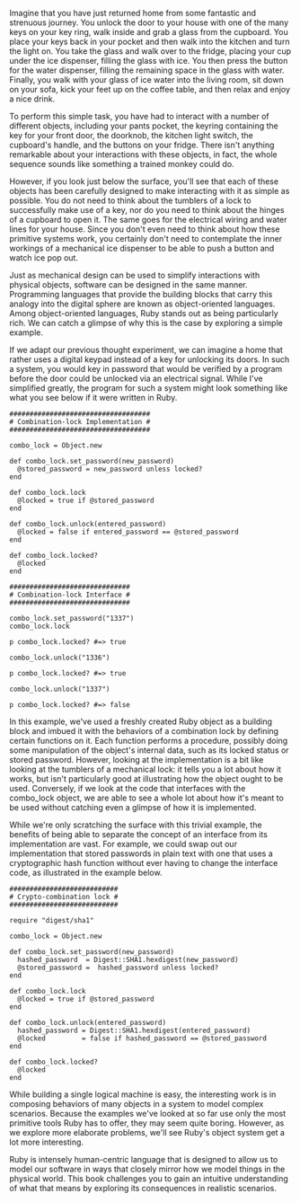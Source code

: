 Imagine that you have just returned home from some fantastic and strenuous
journey. You unlock the door to your house with one of the many keys on your key
ring, walk inside and grab a glass from the cupboard. You place your keys back
in your pocket and then walk into the kitchen and turn the light on. You take the
glass and walk over to the fridge, placing your cup under the ice dispenser, 
filling the glass with ice. You then press the button for the water dispenser, 
filling the remaining space in the glass with water. Finally, you walk with your 
glass of ice water into the living room, sit down on your sofa, kick your feet
up on the coffee table, and then relax and enjoy a nice drink.

To perform this simple task, you have had to interact with a number of different
objects, including your pants pocket, the keyring containing the key for your 
front door, the doorknob, the kitchen light switch, the cupboard's handle, 
and the buttons on your fridge. There isn't anything remarkable about your
interactions with these objects, in fact, the whole sequence sounds like 
something a trained monkey could do.

However, if you look just below the surface, you'll see that each of these 
objects has been carefully designed to make interacting with it as 
simple as possible. You do not need to think about the tumblers of a lock to 
successfully make use of a key, nor do you need to think about the hinges of 
a cupboard to open it. The same goes for the electrical wiring and water 
lines for your house. Since you don't even need to think about how these primitive
systems work, you certainly don't need to contemplate the inner workings of a
mechanical ice dispenser to be able to push a button and watch ice pop out.

Just as mechanical design can be used to simplify interactions with physical 
objects, software can be designed in the same manner. Programming languages 
that provide the building blocks that carry this analogy into the digital 
sphere are known as object-oriented languages. Among object-oriented 
languages, Ruby stands out as being particularly rich. We can catch a 
glimpse of why this is the case by exploring a simple example.

If we adapt our previous thought experiment, we can imagine a home that rather
uses a digital keypad instead of a key for unlocking its doors. In such a
system, you would key in password that would be verified by a program before 
the door could be unlocked via an electrical signal. While I've simplified 
greatly, the program for such a system might look something like what you 
see below if it were written in Ruby.

    ###################################
    # Combination-lock Implementation #
    ###################################

    combo_lock = Object.new

    def combo_lock.set_password(new_password)
      @stored_password = new_password unless locked?
    end

    def combo_lock.lock
      @locked = true if @stored_password
    end

    def combo_lock.unlock(entered_password)
      @locked = false if entered_password == @stored_password
    end

    def combo_lock.locked?
      @locked
    end

    ##############################
    # Combination-lock Interface #
    ##############################

    combo_lock.set_password("1337")
    combo_lock.lock

    p combo_lock.locked? #=> true

    combo_lock.unlock("1336")

    p combo_lock.locked? #=> true

    combo_lock.unlock("1337")

    p combo_lock.locked? #=> false

In this example, we've used a freshly created Ruby object as a building block
and imbued it with the behaviors of a combination lock by defining
certain functions on it. Each function performs a procedure, possibly doing some
manipulation of the object's internal data, such as its locked status or stored
password. However, looking at the implementation is a bit like looking at the
tumblers of a mechanical lock: it tells you a lot about how it works, but isn't
particularly good at illustrating how the object ought to be used. Conversely,
if we look at the code that interfaces with the combo_lock object, we are able
to see a whole lot about how it's meant to be used without catching even a
glimpse of how it is implemented.

While we're only scratching the surface with this trivial example, the benefits
of being able to separate the concept of an interface from its implementation
are vast. For example, we could swap out our implementation that stored
passwords in plain text with one that uses a cryptographic hash function without
ever having to change the interface code, as illustrated in the example below.

    ###########################
    # Crypto-combination lock #
    ###########################

    require "digest/sha1"

    combo_lock = Object.new

    def combo_lock.set_password(new_password)
      hashed_password  = Digest::SHA1.hexdigest(new_password)
      @stored_password =  hashed_password unless locked?
    end

    def combo_lock.lock
      @locked = true if @stored_password
    end

    def combo_lock.unlock(entered_password)
      hashed_password = Digest::SHA1.hexdigest(entered_password)
      @locked         = false if hashed_password == @stored_password
    end

    def combo_lock.locked?
      @locked
    end

While building a single logical machine is easy, the interesting work is in
composing behaviors of many objects in a system to model complex scenarios.
Because the examples we've looked at so far use only the most primitive tools 
Ruby has to offer, they may seem quite boring. However, as we explore more 
elaborate problems, we'll see Ruby's object system get a lot more interesting.

Ruby is intensely human-centric language that is designed to allow us to 
model our software in ways that closely mirror how we model things in the 
physical world. This book challenges you to gain an intuitive understanding of
what that means by exploring its consequences in realistic scenarios.
